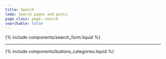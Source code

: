 ```yaml
---
title: Search
lede: Search pages and posts.
page_class: page--search
searchable: false
---
```


<section class="search-main  js-search">
    {% include components/search_form.liquid %}
</section>

<section class="search-results  js-search-results">
    <ul class="content-list  js-search-results-list" id="search-results" role="list" aria-controlledby="search-button" aria-expanded="false" aria-live="polite"></ul>
</section>

--------

{% include components/buttons_categories.liquid %}
